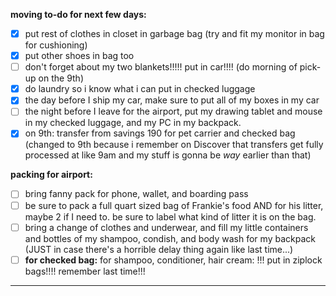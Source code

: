 **moving to-do for next few days:**

- [x] put rest of clothes in closet in garbage bag (try and fit my monitor in bag for cushioning)
- [x] put other shoes in bag too
- [ ] don't forget about my two blankets!!!!! put in car!!!! (do morning of pick-up on the 9th)
- [x] do laundry so i know what i can put in checked luggage
- [x] the day before I ship my car, make sure to put all of my boxes in my car
- [ ] the night before I leave for the airport, put my drawing tablet and mouse in my checked luggage, and my PC in my backpack.
- [x] on 9th: transfer from savings 190 for pet carrier and checked bag (changed to 9th because i remember on Discover that transfers get fully processed at like 9am and my stuff is gonna be *way* earlier than that)

**packing for airport:**

- [ ] bring fanny pack for phone, wallet, and boarding pass
- [ ] be sure to pack a full quart sized bag of Frankie's food AND for his litter, maybe 2 if I need to. be sure to label what kind of litter it is on the bag.
- [ ] bring a change of clothes and underwear, and fill my little containers and bottles of my shampoo, condish, and body wash for my backpack (JUST in case there's a horrible delay thing again like last time...)
- [ ] **for checked bag:** for shampoo, conditioner, hair cream: !!! put in ziplock bags!!!! remember last time!!!
---

